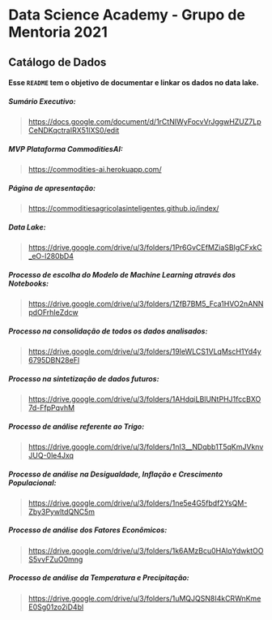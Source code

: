 
# Data Science Academy - Grupo de Mentoria 2021 
## Catálogo de Dados

#### Esse `README` tem o objetivo de documentar e linkar os dados no data lake.

##### Sumário Executivo:
> https://docs.google.com/document/d/1rCtNIWyFocvVrJggwHZUZ7LpCeNDKqctraIRX51lXS0/edit

##### MVP Plataforma CommoditiesAI:
> https://commodities-ai.herokuapp.com/

##### Página de apresentação:
> https://commoditiesagricolasinteligentes.github.io/index/

##### Data Lake:
> https://drive.google.com/drive/u/3/folders/1Pr6GvCEfMZiaSBlgCFxkC_eO-l280bD4

##### Processo de escolha do Modelo de Machine Learning através dos Notebooks:
> https://drive.google.com/drive/u/3/folders/1ZfB7BM5_Fca1HVO2nANNpdOFrhIeZdcw

##### Processo na consolidação de todos os dados analisados:
> https://drive.google.com/drive/u/3/folders/19IeWLCS1VLqMscH1Yd4y6795DBN28eFl

##### Processo na sintetização de dados futuros:
> https://drive.google.com/drive/u/3/folders/1AHdqiLBlUNtPHJ1fccBXO7d-FfpPqvhM

##### Processo de análise referente ao Trigo:
> https://drive.google.com/drive/u/3/folders/1nI3__NDqbb1T5qKmJVknvJUQ-0le4Jxq

##### Processo de análise na Desigualdade, Inflação e Crescimento Populacional:
> https://drive.google.com/drive/u/3/folders/1ne5e4G5fbdf2YsQM-Zby3PywltdQNC5m

##### Processo de análise dos Fatores Econômicos:
> https://drive.google.com/drive/u/3/folders/1k6AMzBcu0HAlqYdwktOOS5vvFZuO0mng

##### Processo de análise da Temperatura e Precipitação:
> https://drive.google.com/drive/u/3/folders/1uMQJQSN8I4kCRWnKmeE0Sg01zo2iD4bl

